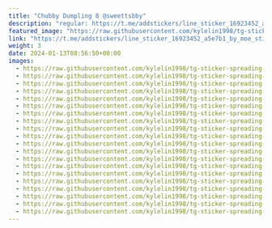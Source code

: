 ```yaml
---
title: "Chubby Dumpling 8 @sweettsbby"
description: "regular: https://t.me/addstickers/line_sticker_16923452_a5e7b1_by_moe_sticker_bot"
featured_image: "https://raw.githubusercontent.com/kylelin1998/tg-sticker-spreading-worldwide-images/main/img/fc5e86cf-65b4-4b46-a92d-3f610eefbc8f.jpg"
link: "https://t.me/addstickers/line_sticker_16923452_a5e7b1_by_moe_sticker_bot"
weight: 3
date: 2024-01-13T08:56:50+08:00
images:
  - https://raw.githubusercontent.com/kylelin1998/tg-sticker-spreading-worldwide-images/main/img/fc5e86cf-65b4-4b46-a92d-3f610eefbc8f.jpg
  - https://raw.githubusercontent.com/kylelin1998/tg-sticker-spreading-worldwide-images/main/img/206d80d8-5022-408b-ab20-24ba7f92c7b7.jpg
  - https://raw.githubusercontent.com/kylelin1998/tg-sticker-spreading-worldwide-images/main/img/b2dddb1e-e9f7-47f3-8521-db320ecd2804.jpg
  - https://raw.githubusercontent.com/kylelin1998/tg-sticker-spreading-worldwide-images/main/img/c05c28eb-0587-46de-ac1d-22f86dbb2301.jpg
  - https://raw.githubusercontent.com/kylelin1998/tg-sticker-spreading-worldwide-images/main/img/1ec8d525-95e1-426d-819d-061705b76829.jpg
  - https://raw.githubusercontent.com/kylelin1998/tg-sticker-spreading-worldwide-images/main/img/ab8d6193-b0bd-420e-970c-dd75e6d2b936.jpg
  - https://raw.githubusercontent.com/kylelin1998/tg-sticker-spreading-worldwide-images/main/img/9571f6b7-a2a8-4550-b681-8bbcc38fd8f3.jpg
  - https://raw.githubusercontent.com/kylelin1998/tg-sticker-spreading-worldwide-images/main/img/f14a4e4a-a92a-4f86-ab7c-0501fd7fead3.jpg
  - https://raw.githubusercontent.com/kylelin1998/tg-sticker-spreading-worldwide-images/main/img/1c2ae9c2-d041-4e8b-9399-0a1146c4e8e3.jpg
  - https://raw.githubusercontent.com/kylelin1998/tg-sticker-spreading-worldwide-images/main/img/723a23d7-2cba-44ed-adf5-e263eee4f592.jpg
  - https://raw.githubusercontent.com/kylelin1998/tg-sticker-spreading-worldwide-images/main/img/64a88e60-e7a2-42da-bde8-34bfe045688a.jpg
  - https://raw.githubusercontent.com/kylelin1998/tg-sticker-spreading-worldwide-images/main/img/fdf07e10-db1b-4856-b1e4-d45dd20f91c7.jpg
  - https://raw.githubusercontent.com/kylelin1998/tg-sticker-spreading-worldwide-images/main/img/8d42a840-0508-4f2b-b90e-eacf412db137.jpg
  - https://raw.githubusercontent.com/kylelin1998/tg-sticker-spreading-worldwide-images/main/img/99c9203f-dd59-476c-8ac7-6c4af90ddf92.jpg
  - https://raw.githubusercontent.com/kylelin1998/tg-sticker-spreading-worldwide-images/main/img/1b6aa96a-8b10-44be-87ff-faf7ab5d4e88.jpg
  - https://raw.githubusercontent.com/kylelin1998/tg-sticker-spreading-worldwide-images/main/img/d455569a-0ee9-4820-8b00-c953212dc473.jpg
  - https://raw.githubusercontent.com/kylelin1998/tg-sticker-spreading-worldwide-images/main/img/7f38430d-177b-43e1-afcb-821e4022bd65.jpg
  - https://raw.githubusercontent.com/kylelin1998/tg-sticker-spreading-worldwide-images/main/img/7c77ab7f-21f3-4bed-a0fc-08be67948627.jpg
  - https://raw.githubusercontent.com/kylelin1998/tg-sticker-spreading-worldwide-images/main/img/7deecb1b-8dfc-4c55-8366-97ad5b321065.jpg
  - https://raw.githubusercontent.com/kylelin1998/tg-sticker-spreading-worldwide-images/main/img/70d07ad6-2463-4ffb-8c4d-439c2fea1d85.jpg
---
```

